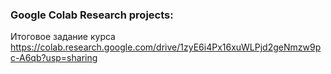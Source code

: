 ### Google Colab Research projects:
Итоговое задание курса
https://colab.research.google.com/drive/1zyE6i4Px16xuWLPjd2geNmzw9pc-A6qb?usp=sharing